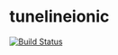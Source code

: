 # tunelineionic
[![Build Status](https://travis-ci.com/CS410-2015Fall/Group_10_Tuneline.svg?token=WANcZMRPNzr8ED5LFTjS&branch=master)](https://travis-ci.com/CS410-2015Fall/Group_10_Tuneline)
